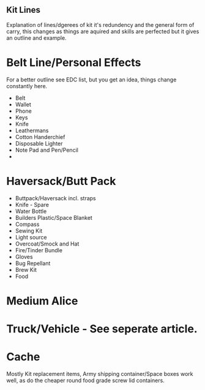 ## Kit Lines

Explanation of lines/dgerees of kit it's redundency and the general form of carry, this changes as things are aquired and skills are perfected but it gives an outline and example.

# Belt Line/Personal Effects

For a better outline see EDC list, but you get an idea, things change constantly here.

* Belt
* Wallet
* Phone
* Keys
* Knife
* Leathermans
* Cotton Handerchief
* Disposable Lighter
* Note Pad and Pen/Pencil
*


# Haversack/Butt Pack

* Buttpack/Haversack incl. straps
* Knife - Spare
* Water Bottle
* Builders Plastic/Space Blanket
* Compass
* Sewing Kit
* Light source 
* Overcoat/Smock and Hat 
* Fire/Tinder Bundle
* Gloves
* Bug Repellant
* Brew Kit
* Food

# Medium Alice 

# Truck/Vehicle - See seperate article.

# Cache

Mostly Kit replacement items, Army shipping container/Space boxes work well, as do the cheaper round food grade screw lid containers.


